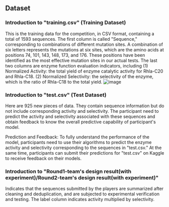 ## Dataset
### Introduction to "training.csv" (Training Dataset)

This is the training data for the competition, in CSV format, containing a total of 1593 sequences.
The first column is called "Sequence," corresponding to combinations of different mutation sites. A combination of six letters represents the mutations at six sites, which are the amino acids at positions 74, 101, 143, 148, 173, and 176. These positions have been identified as the most effective mutation sites in our actual tests.
The last two columns are enzyme function evaluation indicators, including (1) Normalized Activity: the total yield of enzyme catalytic activity for Rhla-C20 and Rhla-C18. (2) Normalized Selectivity: the selectivity of the enzyme, which is the ratio of Rhla-C18 to the total yield.
![image](https://github.com/KRATSZ/CAPE-2023/assets/59955777/c0403a4f-2452-4d3b-be98-cd53a36de529)

### Introduction to "test.csv" (Test Dataset)

Here are 925 new pieces of data. They contain sequence information but do not include corresponding activity and selectivity. The participant need to predict the activity and selectivity associated with these sequences and obtain feedback to know the overall predictive capability of participant's model.

Prediction and Feedback: To fully understand the performance of the model, participants need to use their algorithms to predict the enzyme activity and selectivity corresponding to the sequences in "test.csv." At the same time, participants can submit their predictions for "test.csv" on Kaggle to receive feedback on their models.

### Introduction to "Round1-team's design result(with experiment)/Round2-team's design result(with experiment)"
Indicates that the sequences submitted by the players are summarized after cleaning and deduplication, and are subjected to experimental verification and testing. The label column indicates activity multiplied by selectivity.
